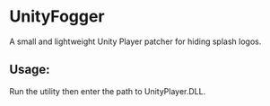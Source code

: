 # UnityFogger
A small and lightweight Unity Player patcher for hiding splash logos.

## Usage:
Run the utility then enter the path to UnityPlayer.DLL.
